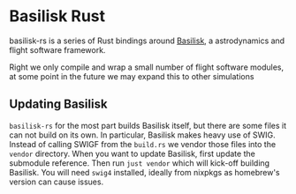 # Basilisk Rust

basilisk-rs is a series of Rust bindings around [Basilisk](https://github.com/AVSLab/basilisk), a astrodynamics and flight software framework. 

Right we only compile and wrap a small number of flight software modules, at some point in the future we may expand this to other simulations

## Updating Basilisk
`basilisk-rs` for the most part builds Basilisk itself, but there are some files it can not build on its own. In particular, Basilisk makes heavy use of SWIG. Instead of calling SWIGF from the `build.rs` we vendor those files into the `vendor` directory. When you want to update Basilisk, first update the submodule reference. Then run `just vendor` which will kick-off building Basilisk. You will need `swig4` installed, ideally from nixpkgs as homebrew's version can cause issues.
